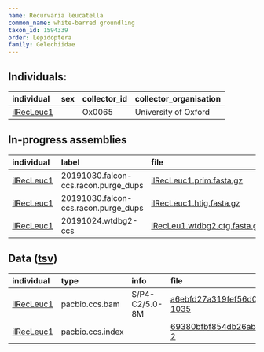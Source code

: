 ```yaml
---
name: Recurvaria leucatella
common_name: white-barred groundling
taxon_id: 1594339
order: Lepidoptera
family: Gelechiidae
---
```


## Individuals:

| individual | sex | collector_id | collector_organisation |
| :--------- | :-: | :----------- | :--------------------- |
| [ilRecLeuc1](ilRecLeuc1.md) |  | Ox0065 | University of Oxford |

## In-progress assemblies

| individual | label | file |
| :--------- | :---- | :--- |
| [ilRecLeuc1](ilRecLeuc1.md) | 20191030.falcon-ccs.racon.purge_dups | [ilRecLeuc1.prim.fasta.gz](https://darwin.cog.sanger.ac.uk/insects/Recurvaria_leucatella/ilRecLeuc1/assemblies/working/20191030.falcon-ccs.racon.purge_dups/ilRecLeuc1.prim.fasta.gz) |
| [ilRecLeuc1](ilRecLeuc1.md) | 20191030.falcon-ccs.racon.purge_dups | [ilRecLeuc1.htig.fasta.gz](https://darwin.cog.sanger.ac.uk/insects/Recurvaria_leucatella/ilRecLeuc1/assemblies/working/20191030.falcon-ccs.racon.purge_dups/ilRecLeuc1.htig.fasta.gz) |
| [ilRecLeuc1](ilRecLeuc1.md) | 20191024.wtdbg2-ccs | [iRecLeu1.wtdbg2.ctg.fasta.gz](https://darwin.cog.sanger.ac.uk/insects/Recurvaria_leucatella/ilRecLeuc1/assemblies/working/20191024.wtdbg2-ccs/iRecLeu1.wtdbg2.ctg.fasta.gz) |

## Data ([tsv](Recurvaria_leucatella_data.tsv))

| individual | type | info | file |
| :--------- | :--- | :--- | :--- |
| [ilRecLeuc1](ilRecLeuc1.md) | pacbio.ccs.bam | S/P4-C2/5.0-8M | [a6ebfd27a319fef56d0e87ed4477bc17-1035](https://darwin.cog.sanger.ac.uk/insects/Recurvaria_leucatella/ilRecLeuc1/genomic_data/pacbio/m64089_191021_113836.bc1011_BAK8A_OA--bc1011_BAK8A_OA.ccs.bam) |
| [ilRecLeuc1](ilRecLeuc1.md) | pacbio.ccs.index |  | [69380bfbf854db26ab002cd24c34ccfd-2](https://darwin.cog.sanger.ac.uk/insects/Recurvaria_leucatella/ilRecLeuc1/genomic_data/pacbio/m64089_191021_113836.bc1011_BAK8A_OA--bc1011_BAK8A_OA.ccs.bam.pbi) |
